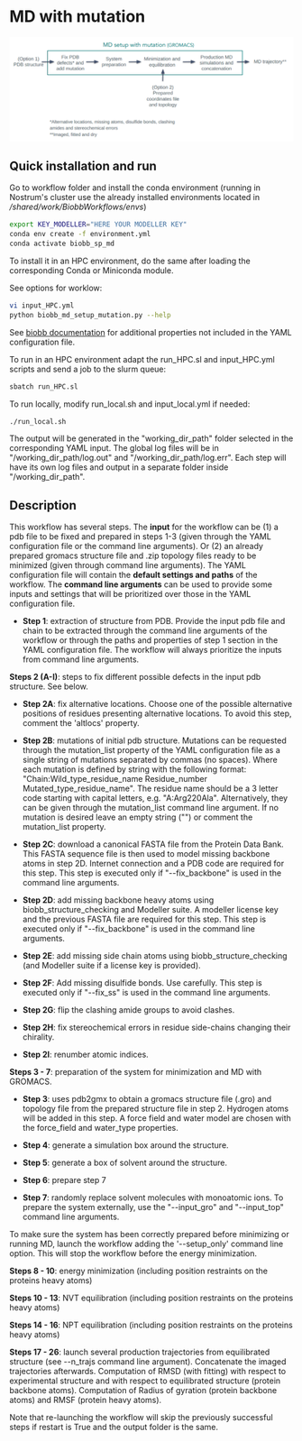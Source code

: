# MD with mutation 

![alt text](../../img/MD_setup.png?raw=true)

## Quick installation and run

Go to workflow folder and install the conda environment (running in Nostrum's cluster use the already installed environments located in */shared/work/BiobbWorkflows/envs*)

```bash
export KEY_MODELLER="HERE YOUR MODELLER KEY"
conda env create -f environment.yml
conda activate biobb_sp_md
```

To install it in an HPC environment, do the same after loading the corresponding Conda or Miniconda module.

See options for worklow:

```bash
vi input_HPC.yml
python biobb_md_setup_mutation.py --help
```

See [biobb documentation](https://mmb.irbbarcelona.org/biobb/documentation/source) for additional properties not included in the YAML configuration file.

To run in an HPC environment adapt the run_HPC.sl and input_HPC.yml scripts and send a job to the slurm queue:

```bash
sbatch run_HPC.sl
```

To run locally, modify run_local.sh and input_local.yml if needed:

```bash
./run_local.sh
```

The output will be generated in the "working_dir_path" folder selected in the corresponding YAML input. The global log files will be in "/working_dir_path/log.out" and "/working_dir_path/log.err". Each step will have its own log files and output in a separate folder inside "/working_dir_path".

## Description

This workflow has several steps. The **input** for the workflow can be (1) a pdb file to be fixed and prepared in steps 1-3 (given through the YAML configuration file or the command line arguments). Or (2) an already prepared gromacs structure file and .zip topology files ready to be minimized (given through command line arguments). The YAML configuration file will contain the **default settings and paths** of the workflow. The **command line arguments** can be used to provide some inputs and settings that will be prioritized over those in the YAML configuration file.

- **Step 1**: extraction of structure from PDB. Provide the input pdb file and chain to be extracted through the command line arguments of the workflow or through the paths and properties of step 1 section in the YAML configuration file. The workflow will always prioritize the inputs from command line arguments.

**Steps 2 (A-I)**: steps to fix different possible defects in the input pdb structure. See below.

- **Step 2A**: fix alternative locations. Choose one of the possible alternative positions of residues presenting alternative locations. To avoid this step, comment the 'altlocs' property.

- **Step 2B**: mutations of initial pdb structure. Mutations can be requested through the mutation_list property of the YAML configuration file as a single string of mutations separated by commas (no spaces). Where each mutation is defined by string with the following format: "Chain:Wild_type_residue_name Residue_number Mutated_type_residue_name". The residue name should be a 3 letter code starting with capital letters, e.g. "A:Arg220Ala". Alternatively, they can be given through the mutation_list command line argument. If no mutation is desired leave an empty string ("") or comment the mutation_list property.

- **Step 2C**: download a canonical FASTA file from the Protein Data Bank. This FASTA sequence file is then used to model missing backbone atoms in step 2D. Internet connection and a PDB code are required for this step. This step is executed only if "--fix_backbone" is used in the command line arguments. 

- **Step 2D**: add missing backbone heavy atoms using biobb_structure_checking and Modeller suite. A modeller license key and the previous FASTA file are required for this step. This step is executed only if "--fix_backbone" is used in the command line arguments.  

- **Step 2E**: add missing side chain atoms using biobb_structure_checking (and Modeller suite if a license key is provided).

- **Step 2F**: Add missing disulfide bonds. Use carefully. This step is executed only if "--fix_ss" is used in the command line arguments. 

- **Step 2G**: flip the clashing amide groups to avoid clashes.

- **Step 2H**: fix stereochemical errors in residue side-chains changing their chirality.

- **Step 2I**: renumber atomic indices.

**Steps 3 - 7**: preparation of the system for minimization and MD with GROMACS.

- **Step 3**: uses pdb2gmx to obtain a gromacs structure file (.gro) and topology file from the prepared structure file in step 2. Hydrogen atoms will be added in this step. A force field and water model are chosen with the force_field and water_type properties. 

- **Step 4**: generate a simulation box around the structure.

- **Step 5**: generate a box of solvent around the structure.

- **Step 6**: prepare step 7

- **Step 7**: randomly replace solvent molecules with monoatomic ions. To prepare the system externally, use the "--input_gro" and "--input_top" command line arguments.

To make sure the system has been correctly prepared before minimizing or running MD, launch the workflow adding the '--setup_only' command line option. This will stop the workflow before the energy minimization. 

**Steps 8 - 10**: energy minimization (including position restraints on the proteins heavy atoms)

**Steps 10 - 13**: NVT equilibration (including position restraints on the proteins heavy atoms)

**Steps 14 - 16**: NPT equilibration (including position restraints on the proteins heavy atoms)

**Steps 17 - 26**: launch several production trajectories from equilibrated structure (see --n_trajs command line argument). Concatenate the imaged trajectories afterwards. Computation of RMSD (with fitting) with respect to experimental structure and with respect to equilibrated structure (protein backbone atoms). Computation of Radius of gyration (protein backbone atoms) and RMSF (protein heavy atoms).

Note that re-launching the workflow will skip the previously successful steps if restart is True and the output folder is the same. 

